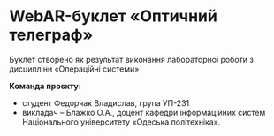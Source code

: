 # WebAR-буклет «Оптичний телеграф»
Буклет створено як результат виконання лабораторної роботи з дисципліни «Операційні системи»

**Команда проєкту:** 
+ студент Федорчак Владислав, група УП-231
+ викладач – Блажко О.А., доцент кафедри інформаційних систем Національного університету «Одеська політехніка».

